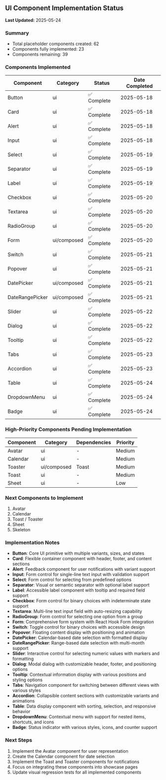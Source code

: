 ## UI Component Implementation Status

**Last Updated:** 2025-05-24

### Summary
- Total placeholder components created: 62
- Components fully implemented: 23
- Components remaining: 39

### Components Implemented

| Component | Category | Status | Date Completed |
|-----------|----------|--------|----------------|
| Button | ui | ✅ Complete | 2025-05-18 |
| Card | ui | ✅ Complete | 2025-05-18 |
| Alert | ui | ✅ Complete | 2025-05-18 |
| Input | ui | ✅ Complete | 2025-05-18 |
| Select | ui | ✅ Complete | 2025-05-19 |
| Separator | ui | ✅ Complete | 2025-05-19 |
| Label | ui | ✅ Complete | 2025-05-19 |
| Checkbox | ui | ✅ Complete | 2025-05-20 |
| Textarea | ui | ✅ Complete | 2025-05-20 |
| RadioGroup | ui | ✅ Complete | 2025-05-20 |
| Form | ui/composed | ✅ Complete | 2025-05-20 |
| Switch | ui | ✅ Complete | 2025-05-21 |
| Popover | ui | ✅ Complete | 2025-05-21 |
| DatePicker | ui/composed | ✅ Complete | 2025-05-21 |
| DateRangePicker | ui/composed | ✅ Complete | 2025-05-21 |
| Slider | ui | ✅ Complete | 2025-05-22 |
| Dialog | ui | ✅ Complete | 2025-05-22 |
| Tooltip | ui | ✅ Complete | 2025-05-22 |
| Tabs | ui | ✅ Complete | 2025-05-23 |
| Accordion | ui | ✅ Complete | 2025-05-23 |
| Table | ui | ✅ Complete | 2025-05-24 |
| DropdownMenu | ui | ✅ Complete | 2025-05-24 |
| Badge | ui | ✅ Complete | 2025-05-24 |

### High-Priority Components Pending Implementation

| Component | Category | Dependencies | Priority |
|-----------|----------|-------------|----------|
| Avatar | ui | - | Medium |
| Calendar | ui | - | Medium |
| Toaster | ui/composed | Toast | Medium |
| Toast | ui | - | Medium |
| Sheet | ui | - | Low |

### Next Components to Implement

1. Avatar
2. Calendar
3. Toast / Toaster
4. Sheet
5. Skeleton

### Implementation Notes

- **Button**: Core UI primitive with multiple variants, sizes, and states
- **Card**: Flexible container component with header, footer, and content sections
- **Alert**: Feedback component for user notifications with variant support
- **Input**: Form control for single-line text input with validation support
- **Select**: Form control for selecting from predefined options
- **Separator**: Visual or semantic separator with optional label support
- **Label**: Accessible label component with tooltip and required field support
- **Checkbox**: Form control for binary choices with indeterminate state support
- **Textarea**: Multi-line text input field with auto-resizing capability
- **RadioGroup**: Form control for selecting one option from a group
- **Form**: Comprehensive form system with React Hook Form integration
- **Switch**: Toggle control for binary choices with accessible design
- **Popover**: Floating content display with positioning and animation
- **DatePicker**: Calendar-based date selection with formatted display
- **DateRangePicker**: Range-based date selection with multi-month support
- **Slider**: Interactive control for selecting numeric values with markers and formatting
- **Dialog**: Modal dialog with customizable header, footer, and positioning options
- **Tooltip**: Contextual information display with various positions and styling options
- **Tabs**: Navigation component for switching between different views with various styles
- **Accordion**: Collapsible content sections with customizable variants and animations
- **Table**: Data display component with sorting, selection, and responsive behavior
- **DropdownMenu**: Contextual menu with support for nested items, shortcuts, and icons
- **Badge**: Status indicator with various styles, icons, and counter support

### Next Steps

1. Implement the Avatar component for user representation
2. Create the Calendar component for date selection
3. Implement the Toast and Toaster components for notifications
4. Focus on integrating these components into showcase pages
5. Update visual regression tests for all implemented components 